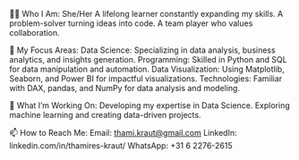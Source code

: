 👨‍💻 Who I Am:
She/Her
A lifelong learner constantly expanding my skills.
A problem-solver turning ideas into code.
A team player who values collaboration.

🔧 My Focus Areas:
Data Science: Specializing in data analysis, business analytics, and insights generation.
Programming: Skilled in Python and SQL for data manipulation and automation.
Data Visualization: Using Matplotlib, Seaborn, and Power BI for impactful visualizations.
Technologies: Familiar with DAX, pandas, and NumPy for data analysis and modeling.

🌱 What I’m Working On:
Developing my expertise in Data Science.
Exploring machine learning and creating data-driven projects.

📫 How to Reach Me:
Email: thami.kraut@gmail.com
LinkedIn: linkedin.com/in/thamires-kraut/
WhatsApp: +31 6 2276-2615
